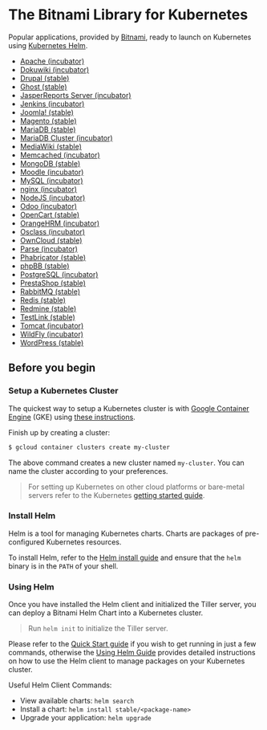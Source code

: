 # The Bitnami Library for Kubernetes

Popular applications, provided by [Bitnami](https://bitnami.com), ready to launch on Kubernetes using [Kubernetes Helm](https://github.com/kubernetes/helm).

- [Apache (incubator)](https://github.com/bitnami/charts/tree/master/incubator/apache)
- [Dokuwiki (incubator)](https://github.com/kubernetes/charts/tree/master/stable/dokuwiki)
- [Drupal (stable)](https://github.com/kubernetes/charts/tree/master/stable/drupal)
- [Ghost (stable)](https://github.com/kubernetes/charts/tree/master/stable/ghost)
- [JasperReports Server (incubator)](https://github.com/kubernetes/charts/tree/master/stable/jasperreports)
- [Jenkins (incubator)](https://github.com/bitnami/charts/tree/master/incubator/jenkins)
- [Joomla! (stable)](https://github.com/kubernetes/charts/tree/master/stable/joomla)
- [Magento (stable)](https://github.com/kubernetes/charts/tree/master/stable/magento)
- [MariaDB (stable)](https://github.com/kubernetes/charts/tree/master/stable/mariadb)
- [MariaDB Cluster (incubator)](https://github.com/bitnami/charts/tree/master/incubator/mariadb-cluster)
- [MediaWiki (stable)](https://github.com/kubernetes/charts/tree/master/stable/mediawiki)
- [Memcached (incubator)](https://github.com/bitnami/charts/tree/master/incubator/memcached)
- [MongoDB (stable)](https://github.com/kubernetes/charts/tree/master/stable/mongodb)
- [Moodle (incubator)](https://github.com/bitnami/charts/tree/master/incubator/moodle)
- [MySQL (incubator)](https://github.com/bitnami/charts/tree/master/incubator/mysql)
- [nginx (incubator)](https://github.com/bitnami/charts/tree/master/incubator/nginx)
- [NodeJS (incubator)](https://github.com/bitnami/charts/tree/master/incubator/node)
- [Odoo (incubator)](https://github.com/bitnami/charts/tree/master/incubator/odoo)
- [OpenCart (stable)](https://github.com/kubernetes/charts/tree/master/stable/opencart)
- [OrangeHRM (incubator)](https://github.com/bitnami/charts/tree/master/incubator/orangehrm)
- [Osclass (incubator)](https://github.com/bitnami/charts/tree/master/incubator/osclass)
- [OwnCloud (stable)](https://github.com/kubernetes/charts/tree/master/stable/owncloud)
- [Parse (incubator)](https://github.com/bitnami/charts/tree/master/incubator/parse)
- [Phabricator (stable)](https://github.com/kubernetes/charts/tree/master/stable/phabricator)
- [phpBB (stable)](https://github.com/kubernetes/charts/tree/master/stable/phpbb)
- [PostgreSQL (incubator)](https://github.com/bitnami/charts/tree/master/incubator/postgresql)
- [PrestaShop (stable)](https://github.com/kubernetes/charts/tree/master/stable/prestashop)
- [RabbitMQ (stable)](https://github.com/kubernetes/charts/tree/master/stable/rabbitmq)
- [Redis (stable)](https://github.com/kubernetes/charts/tree/master/stable/redis)
- [Redmine (stable)](https://github.com/kubernetes/charts/tree/master/stable/redmine)
- [TestLink (stable)](https://github.com/kubernetes/charts/tree/master/stable/testlink)
- [Tomcat (incubator)](https://github.com/bitnami/charts/tree/master/incubator/tomcat)
- [WildFly (incubator)](https://github.com/bitnami/charts/tree/master/incubator/wildfly)
- [WordPress (stable)](https://github.com/kubernetes/charts/tree/master/stable/wordpress)

## Before you begin

### Setup a Kubernetes Cluster

The quickest way to setup a Kubernetes cluster is with [Google Container Engine](https://cloud.google.com/container-engine/) (GKE) using [these instructions](https://cloud.google.com/container-engine/docs/before-you-begin).

Finish up by creating a cluster:

```bash
$ gcloud container clusters create my-cluster
```

The above command creates a new cluster named `my-cluster`. You can name the cluster according to your preferences.

> For setting up Kubernetes on other cloud platforms or bare-metal servers refer to the Kubernetes [getting started guide](http://kubernetes.io/docs/getting-started-guides/).

### Install Helm

Helm is a tool for managing Kubernetes charts. Charts are packages of pre-configured Kubernetes resources.

To install Helm, refer to the [Helm install guide](https://github.com/kubernetes/helm#install) and ensure that the `helm` binary is in the `PATH` of your shell.

### Using Helm

Once you have installed the Helm client and initialized the Tiller server, you can deploy a Bitnami Helm Chart into a Kubernetes cluster.

> Run `helm init` to initialize the Tiller server.

Please refer to the [Quick Start guide](https://github.com/kubernetes/helm/blob/master/docs/quickstart.md) if you wish to get running in just a few commands, otherwise the [Using Helm Guide](https://github.com/kubernetes/helm/blob/master/docs/using_helm.md) provides detailed instructions on how to use the Helm client to manage packages on your Kubernetes cluster.

Useful Helm Client Commands:
* View available charts: `helm search`
* Install a chart: `helm install stable/<package-name>`
* Upgrade your application: `helm upgrade`
